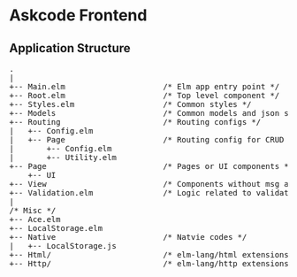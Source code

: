 # Askcode Frontend

## Application Structure

<pre>
.
|
+-- Main.elm                     /* Elm app entry point */
+-- Root.elm                     /* Top level component */
+-- Styles.elm                   /* Common styles */
+-- Models                       /* Common models and json serializers */
+-- Routing                      /* Routing configs */
|   +-- Config.elm
|   +-- Page                     /* Routing config for CRUD */
|       +-- Config.elm
|       +-- Utility.elm
+-- Page                         /* Pages or UI components */
    +-- UI
+-- View                         /* Components without msg and update */
+-- Validation.elm               /* Logic related to validation */
|
/* Misc */
+-- Ace.elm
+-- LocalStorage.elm
+-- Native                       /* Natvie codes */
|   +-- LocalStorage.js
+-- Html/                        /* elm-lang/html extensions */
+-- Http/                        /* elm-lang/http extensions */
</pre>
